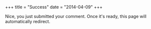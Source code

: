 +++
title = "Success"
date = "2014-04-09"
+++

Nice, you just submitted your comment.
Once it's ready, this page will automatically redirect.

<script>
    
    let cow = async function() {
        let params = new URLSearchParams(window.location.hash.slice(1));
        let res = await fetch('/comment/' + params.get('comment'));
        if (res.status !== 200) {
            return setTimeout(cow, 2000);
        } else {
            window.location.href = params.get('redirect') + "#" + params.get('comment');
        }
    };

    setTimeout(cow, 20000);


</script>